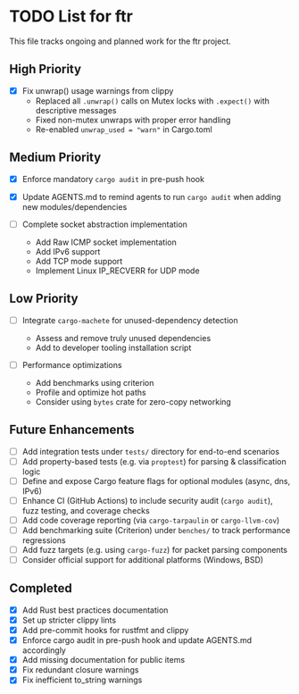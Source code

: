 # TODO List for ftr

This file tracks ongoing and planned work for the ftr project.

## High Priority

- [x] Fix unwrap() usage warnings from clippy
  - Replaced all `.unwrap()` calls on Mutex locks with `.expect()` with descriptive messages
  - Fixed non-mutex unwraps with proper error handling
  - Re-enabled `unwrap_used = "warn"` in Cargo.toml

## Medium Priority

- [x] Enforce mandatory `cargo audit` in pre-push hook
- [x] Update AGENTS.md to remind agents to run `cargo audit` when adding new modules/dependencies

- [ ] Complete socket abstraction implementation
  - Add Raw ICMP socket implementation
  - Add IPv6 support
  - Add TCP mode support
  - Implement Linux IP_RECVERR for UDP mode

## Low Priority

- [ ] Integrate `cargo-machete` for unused-dependency detection
  - Assess and remove truly unused dependencies
  - Add to developer tooling installation script

- [ ] Performance optimizations
  - Add benchmarks using criterion
  - Profile and optimize hot paths
  - Consider using `bytes` crate for zero-copy networking

## Future Enhancements

- [ ] Add integration tests under `tests/` directory for end-to-end scenarios
- [ ] Add property-based tests (e.g. via `proptest`) for parsing & classification logic
- [ ] Define and expose Cargo feature flags for optional modules (async, dns, IPv6)
- [ ] Enhance CI (GitHub Actions) to include security audit (`cargo audit`), fuzz testing, and coverage checks
- [ ] Add code coverage reporting (via `cargo-tarpaulin` or `cargo-llvm-cov`)
- [ ] Add benchmarking suite (Criterion) under `benches/` to track performance regressions
- [ ] Add fuzz targets (e.g. using `cargo-fuzz`) for packet parsing components
- [ ] Consider official support for additional platforms (Windows, BSD)

## Completed
- [x] Add Rust best practices documentation
- [x] Set up stricter clippy lints
- [x] Add pre-commit hooks for rustfmt and clippy
- [x] Enforce cargo audit in pre-push hook and update AGENTS.md accordingly
- [x] Add missing documentation for public items
- [x] Fix redundant closure warnings
- [x] Fix inefficient to_string warnings
